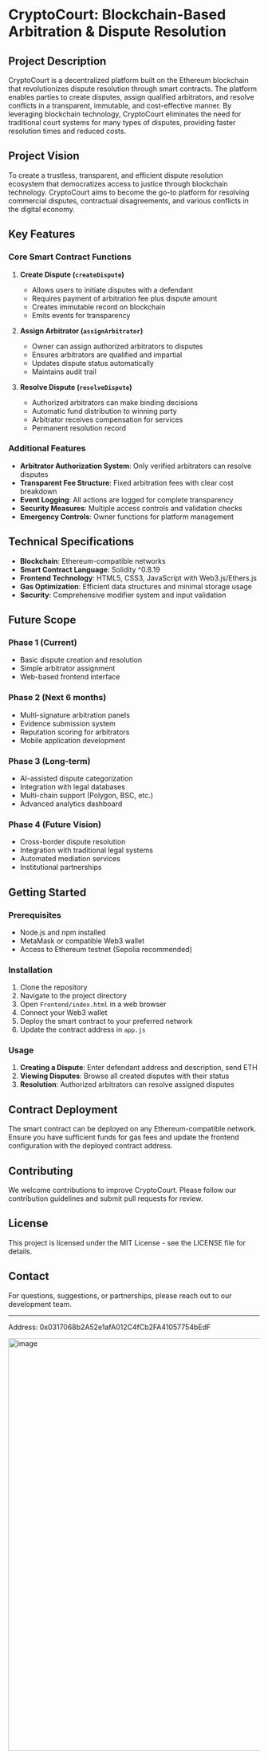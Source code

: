 # CryptoCourt: Blockchain-Based Arbitration & Dispute Resolution

## Project Description

CryptoCourt is a decentralized platform built on the Ethereum blockchain that revolutionizes dispute resolution through smart contracts. The platform enables parties to create disputes, assign qualified arbitrators, and resolve conflicts in a transparent, immutable, and cost-effective manner. By leveraging blockchain technology, CryptoCourt eliminates the need for traditional court systems for many types of disputes, providing faster resolution times and reduced costs.

## Project Vision

To create a trustless, transparent, and efficient dispute resolution ecosystem that democratizes access to justice through blockchain technology. CryptoCourt aims to become the go-to platform for resolving commercial disputes, contractual disagreements, and various conflicts in the digital economy.

## Key Features

### Core Smart Contract Functions

1. **Create Dispute (`createDispute`)**
   - Allows users to initiate disputes with a defendant
   - Requires payment of arbitration fee plus dispute amount
   - Creates immutable record on blockchain
   - Emits events for transparency

2. **Assign Arbitrator (`assignArbitrator`)**
   - Owner can assign authorized arbitrators to disputes
   - Ensures arbitrators are qualified and impartial
   - Updates dispute status automatically
   - Maintains audit trail

3. **Resolve Dispute (`resolveDispute`)**
   - Authorized arbitrators can make binding decisions
   - Automatic fund distribution to winning party
   - Arbitrator receives compensation for services
   - Permanent resolution record

### Additional Features

- **Arbitrator Authorization System**: Only verified arbitrators can resolve disputes
- **Transparent Fee Structure**: Fixed arbitration fees with clear cost breakdown
- **Event Logging**: All actions are logged for complete transparency
- **Security Measures**: Multiple access controls and validation checks
- **Emergency Controls**: Owner functions for platform management

## Technical Specifications

- **Blockchain**: Ethereum-compatible networks
- **Smart Contract Language**: Solidity ^0.8.19
- **Frontend Technology**: HTML5, CSS3, JavaScript with Web3.js/Ethers.js
- **Gas Optimization**: Efficient data structures and minimal storage usage
- **Security**: Comprehensive modifier system and input validation

## Future Scope

### Phase 1 (Current)
- Basic dispute creation and resolution
- Simple arbitrator assignment
- Web-based frontend interface

### Phase 2 (Next 6 months)
- Multi-signature arbitration panels
- Evidence submission system
- Reputation scoring for arbitrators
- Mobile application development

### Phase 3 (Long-term)
- AI-assisted dispute categorization
- Integration with legal databases
- Multi-chain support (Polygon, BSC, etc.)
- Advanced analytics dashboard

### Phase 4 (Future Vision)
- Cross-border dispute resolution
- Integration with traditional legal systems
- Automated mediation services
- Institutional partnerships

## Getting Started

### Prerequisites
- Node.js and npm installed
- MetaMask or compatible Web3 wallet
- Access to Ethereum testnet (Sepolia recommended)

### Installation
1. Clone the repository
2. Navigate to the project directory
3. Open `Frontend/index.html` in a web browser
4. Connect your Web3 wallet
5. Deploy the smart contract to your preferred network
6. Update the contract address in `app.js`

### Usage
1. **Creating a Dispute**: Enter defendant address and description, send ETH
2. **Viewing Disputes**: Browse all created disputes with their status
3. **Resolution**: Authorized arbitrators can resolve assigned disputes

## Contract Deployment

The smart contract can be deployed on any Ethereum-compatible network. Ensure you have sufficient funds for gas fees and update the frontend configuration with the deployed contract address.

## Contributing

We welcome contributions to improve CryptoCourt. Please follow our contribution guidelines and submit pull requests for review.

## License

This project is licensed under the MIT License - see the LICENSE file for details.

## Contact

For questions, suggestions, or partnerships, please reach out to our development team.

---
Address: 0x0317068b2A52e1afA012C4fCb2FA41057754bEdF

<img width="1858" height="828" alt="image" src="https://github.com/user-attachments/assets/27161004-6e40-43b6-8267-d7776bd48785" />
